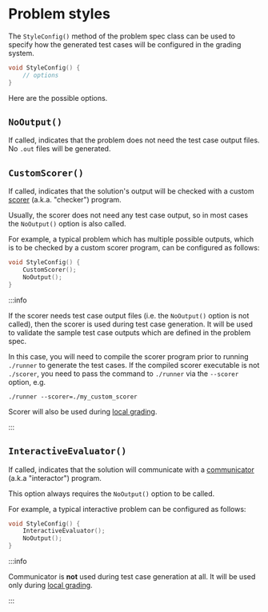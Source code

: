 # Problem styles

The `StyleConfig()` method of the problem spec class can be used to specify how the generated test cases will be configured in the grading system.

```cpp
void StyleConfig() {
    // options
}
```

Here are the possible options.

## `NoOutput()`

If called, indicates that the problem does not need the test case output files. No `.out` files will be generated.

## `CustomScorer()`

If called, indicates that the solution's output will be checked with a custom [scorer](../api/helpers#scorer) (a.k.a. "checker") program.

Usually, the scorer does not need any test case output, so in most cases the `NoOutput()` option is also called.

For example, a typical problem which has multiple possible outputs, which is to be checked by a custom scorer program, can be configured as follows:

```cpp
void StyleConfig() {
    CustomScorer();
    NoOutput();
}
```

:::info

If the scorer needs test case output files (i.e. the `NoOutput()` option is not called), then the scorer is used during test case generation. It will be used to validate the sample test case outputs which are defined in the problem spec.

In this case, you will need to compile the scorer program prior to running `./runner` to generate the test cases. If the compiled scorer executable is not `./scorer`, you need to pass the command to `./runner` via the `--scorer` option, e.g.

```
./runner --scorer=./my_custom_scorer
```

Scorer will also be used during [local grading](./grading).

:::

## `InteractiveEvaluator()`

If called, indicates that the solution will communicate with a [communicator](../api/helpers#communicator) (a.k.a "interactor") program.

This option always requires the `NoOutput()` option to be called.

For example, a typical interactive problem can be configured as follows:

```cpp
void StyleConfig() {
    InteractiveEvaluator();
    NoOutput();
}
```

:::info

Communicator is **not** used during test case generation at all. It will be used only during [local grading](./grading).

:::